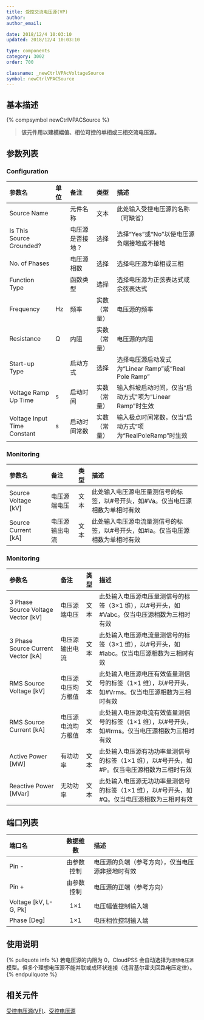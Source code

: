 ```yaml
---
title: 受控交流电压源(VP)
author:
author_email:

date: 2018/12/4 10:03:10
updated: 2018/12/4 10:03:10

type: components
category: 3002
order: 700

classname: _newCtrlVPAcVoltageSource
symbol: newCtrlVPACSource
---
```


## 基本描述

{% compsymbol newCtrlVPACSource %}

> **该元件用以建模幅值、相位可控的单相或三相交流电压源。**

## 参数列表

### Configuration

| 参数名                      | 单位 | 备注             |     类型     | 描述                                                     |
| :-------------------------- | :--- | :--------------- | :----------: | :------------------------------------------------------- |
| Source Name                 |      | 元件名称         |     文本     | 此处输入受控电压源的名称（可缺省）                       |
| Is This Source Grounded?    |      | 电压源是否接地？ |     选择     | 选择“Yes”或“No”以使电压源负端接地或不接地                |
| No. of Phases               |      | 电压源相数       |     选择     | 选择电压源为单相或三相                                   |
| Function Type               |      | 函数类型         |     选择     | 选择电压源为正弦表达式或余弦表达式                       |
| Frequency                   | Hz   | 频率             | 实数（常量） | 电压源的频率                                             |
| Resistance                  | Ω    | 内阻             | 实数（常量） | 电压源的内阻                                             |
| Start-up Type               |      | 启动方式         |     选择     | 选择电压源启动发式为“Linear Ramp”或“Real Pole Ramp”      |
| Voltage Ramp Up Time        | s    | 启动时间         | 实数（常量） | 输入斜坡启动时间，仅当“启动方式"项为“Linear Ramp”时生效  |
| Voltage Input Time Constant | s    | 启动时间常数     | 实数（常量） | 输入极点时间常数，仅当“启动方式”项为“RealPoleRamp”时生效 |

### Monitoring

| 参数名                | 备注           | 类型 | 描述                                                                           |
| :-------------------- | :------------- | :--: | :----------------------------------------------------------------------------- |
| Source Voltage \[kV\] | 电压源端电压   | 文本 | 此处输入电压源电压量测信号的标签，以#号开头，如#Va。仅当电压源相数为单相时有效 |
| Source Current \[kA\] | 电压源输出电流 | 文本 | 此处输入电压源电流量测信号的标签，以#号开头，如#Ia。仅当电压源相数为单相时有效 |

### Monitoring

| 参数名                               | 备注               | 类型 | 描述                                                                                             |
| :----------------------------------- | :----------------- | :--: | :----------------------------------------------------------------------------------------------- |
| 3 Phase Source Voltage Vector \[kV\] | 电压源端电压       | 文本 | 此处输入电压源电压量测信号的标签（3×1 维），以#号开头，如#Vabc。仅当电压源相数为三相时有效       |
| 3 Phase Source Current Vector \[kA\] | 电压源输出电流     | 文本 | 此处输入电压源电流量测信号的标签（3×1 维），以#号开头，如#Iabc。仅当电压源相数为三相时有效       |
| RMS Source Voltage \[kV\]            | 电压源电压均方根值 | 文本 | 此处输入电压源电压有效值量测信号的标签（1×1 维），以#号开头，如#Vrms。仅当电压源相数为三相时有效 |
| RMS Source Current \[kA\]            | 电压源电流均方根值 | 文本 | 此处输入电压源电流有效值量测信号的标签（1×1 维），以#号开头，如#Irms。仅当电压源相数为三相时有效 |
| Active Power \[MW\]                  | 有功功率           | 文本 | 此处输入电压源有功功率量测信号的标签（1×1 维），以#号开头，如#P。仅当电压源相数为三相时有效      |
| Reactive Power \[MVar\]              | 无功功率           | 文本 | 此处输入电压源无功功率量测信号的标签（1×1 维），以#号开头，如#Q。仅当电压源相数为三相时有效      |

## 端口列表

| 端口名                  |  数据维数  | 描述                                             |
| :---------------------- | :--------: | :----------------------------------------------- |
| Pin -                   | 由参数控制 | 电压源的负端（参考方向），仅当电压源非接地时有效 |
| Pin +                   | 由参数控制 | 电压源的正端（参考方向）                         |
| Voltage \[kV, L-G, Pk\] |    1×1     | 电压幅值控制输入端                               |
| Phase \[Deg\]           |    1×1     | 电压相位控制输入端                               |

## 使用说明

{% pullquote info %}
若电压源的内阻为 0，CloudPSS 会自动选择为`理想电压源`模型。但多个理想电压源不能并联或成环状连接（违背基尔霍夫回路电压定律）。
{% endpullquote %}

## 相关元件

[受控电压源(VF)](comp_newCtrlAcVoltageSource.md)、[受控电压源](comp_newCtrlVoltageSource.md)
